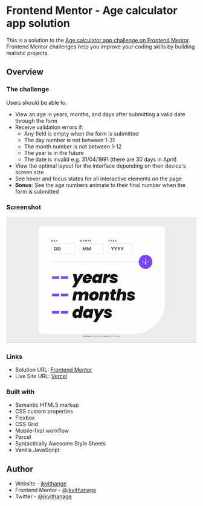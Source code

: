 # Frontend Mentor - Age calculator app solution

This is a solution to the [Age calculator app challenge on Frontend Mentor](https://www.frontendmentor.io/challenges/age-calculator-app-dF9DFFpj-Q). Frontend Mentor challenges help you improve your coding skills by building realistic projects.

## Overview

### The challenge

Users should be able to:

-   View an age in years, months, and days after submitting a valid date through the form
-   Receive validation errors if:
    -   Any field is empty when the form is submitted
    -   The day number is not between 1-31
    -   The month number is not between 1-12
    -   The year is in the future
    -   The date is invalid e.g. 31/04/1991 (there are 30 days in April)
-   View the optimal layout for the interface depending on their device's screen size
-   See hover and focus states for all interactive elements on the page
-   **Bonus**: See the age numbers animate to their final number when the form is submitted

### Screenshot

![](./assets/images/screenshot.gif)

### Links

-   Solution URL: [Frontend Mentor](https://www.frontendmentor.io/solutions/age-calculator-with-animated-numbers-QqSZZkYND4)
-   Live Site URL: [Vercel](https://age-calculator-app-beryl.vercel.app/)

### Built with

-   Semantic HTML5 markup
-   CSS custom properties
-   Flexbox
-   CSS Grid
-   Mobile-first workflow
-   Parcel
-   Syntactically Awesome Style Sheets
-   Vanilla JavaScript

## Author

-   Website - [jkvithange](https://github.com/jkvithanage)
-   Frontend Mentor - [@jkvithanage](https://www.frontendmentor.io/profile/jkvithanage)
-   Twitter - [@jkvithanage](https://www.twitter.com/jkvithanage)
